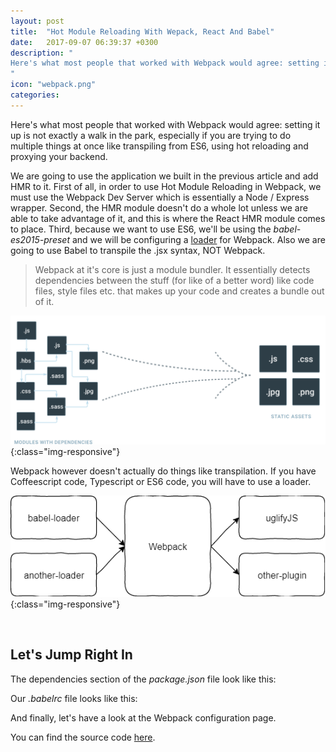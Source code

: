 ```yaml
---
layout: post
title:  "Hot Module Reloading With Wepack, React And Babel"
date:   2017-09-07 06:39:37 +0300
description: "
Here's what most people that worked with Webpack would agree: setting it up is not exactly a walk in the park, especially if you are trying to do multiple things at once like transpiling from ES6, using hot reloading and proxying your backend. We are going to use the application we built in the previous article and add HMR to it. First of all, in order to use Hot Module Reloading in Webpack, we must use the Webpack Dev Server which is essentially a Node / Express wrapper.  Second, the HMR module doesn't do a whole lot unless we are able to take advantage of it, and this is where the React HMR module comes to place...
"
icon: "webpack.png"
categories:
---
```

Here's what most people that worked with Webpack would agree: setting it up is not exactly a walk in the park, especially if you are trying to do multiple things at once like transpiling from ES6, using hot reloading and proxying your backend. 

We are going to use the application we built in the previous article and add HMR to it. First of all, in order to use Hot Module Reloading in Webpack, we must use the Webpack Dev Server which is essentially a Node / Express wrapper. Second, the HMR module doesn't do a whole lot unless we are able to take advantage of it, and this is where the React HMR module comes to place. Third, because we want to use ES6, we'll be using the *babel-es2015-preset* and we will be configuring a [loader](https://webpack.js.org/concepts/#loaders) for Webpack. Also we are going to use Babel to transpile the .jsx syntax, NOT Webpack.

<blockquote>
Webpack at it's core is just a module bundler. It essentially detects dependencies between the stuff (for like of a better word) like code files,  style files etc. that makes up your code and creates a bundle out of it.
</blockquote>

![image-title-here](/images/webpack.svg){:class="img-responsive"}

Webpack however doesn't actually do things like transpilation. If you have Coffeescript code, Typescript or ES6 code, you will have to use a loader.

![image-title-here](/images/webpack-schematic.png){:class="img-responsive"}

<br />

## Let's Jump Right In
The dependencies section of the *package.json* file look like this:

<script src="https://gist.github.com/toaderflorin/a7470f4ca4cadea9e8bc86573ecc4215.js"></script>

Our *.babelrc* file looks like this:

<script src="https://gist.github.com/toaderflorin/f2264a5abc5f1ee8904ff6b93aa18feb.js"></script>

And finally, let's have a look at the Webpack configuration page.

<script src="https://gist.github.com/toaderflorin/cff7cfbc3619a8115c880a22c8530697.js"></script>

You can find the source code [here](https://github.com/toaderflorin/react-hmr).

